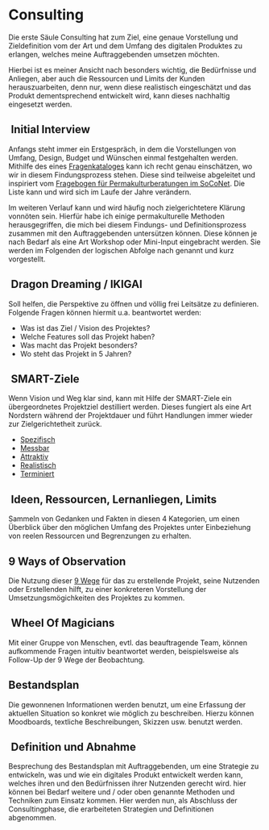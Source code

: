 # Consulting

Die erste Säule Consulting hat zum Ziel, eine genaue Vorstellung und Zieldefinition vom der Art und dem Umfang des digitalen Produktes zu erlangen, welches meine Auftraggebenden umsetzen möchten.

Hierbei ist es meiner Ansicht nach besonders wichtig, die Bedürfnisse und Anliegen, aber auch die Ressourcen und Limits der Kunden herauszuarbeiten, denn nur, wenn diese realistisch eingeschätzt und das Produkt dementsprechend entwickelt wird, kann dieses nachhaltig eingesetzt werden.

##  Initial Interview

Anfangs steht immer ein Erstgespräch, in dem die Vorstellungen von Umfang, Design, Budget und Wünschen einmal festgehalten werden. Mithilfe des eines [Fragenkataloges](https://trello.com/c/SFCWeuHm) kann ich recht genau einschätzen, wo wir in diesem Findungsprozess stehen. Diese sind teilweise abgeleitet und inspiriert vom [Fragebogen für Permakulturberatungen im SoCoNet](https://soconet.coyocloud.com/files/7fec2411-407c-40ae-b1c7-25d372f89e0d/8307cce9-a333-45b2-b3e9-53099cbb9ffb/Fragebogen%20zur%20Permakultur-Beratung%202014%20pdf). Die Liste kann und wird sich im Laufe der Jahre verändern.

<c-text-block text="Dieser Fragebogen soll als digitales Formular in dieser Dokumentation auf meiner Webseite frei zugänglich gemacht werden. Hierdurch kann ich den Auftraggebenden einen Link senden, den sie ausfüllen und wir uns beide vor dem Erstgespräch auf dieses vorbereiten können. Der PDF-Versand via Mail entfällt und / oder Zoomgespräche werden dadurch deutlich effizienter." label="feature" class="label-feature" />

Im weiteren Verlauf kann und wird häufig noch zielgerichtetere Klärung vonnöten sein. Hierfür habe ich einige permakulturelle Methoden herausgegriffen, die mich bei diesem Findungs- und Definitionsprozess zusammen mit den Auftraggebenden untersützen können. Diese können je nach Bedarf als eine Art Workshop oder Mini-Input eingebracht werden. Sie werden im Folgenden der logischen Abfolge nach genannt und kurz vorgestellt.

##  Dragon Dreaming / IKIGAI

Soll helfen, die Perspektive zu öffnen und völlig frei Leitsätze zu definieren. Folgende Fragen können hiermit u.a. beantwortet werden:

- Was ist das Ziel / Vision des Projektes?
- Welche Features soll das Projekt haben?
- Was macht das Projekt besonders?
- Wo steht das Projekt in 5 Jahren?

##  SMART-Ziele

Wenn Vision und Weg klar sind, kann mit Hilfe der SMART-Ziele ein übergeordnetes Projektziel destilliert werden. Dieses fungiert als eine Art Nordstern während der Projektdauer und führt Handlungen immer wieder zur Zielgerichtetheit zurück.

- [Spezifisch](https://www.bwl-lexikon.de/wiki/smart-ziele/#spezifisch-specific)
- [Messbar](https://www.bwl-lexikon.de/wiki/smart-ziele/#messbar-measurable)
- [Attraktiv](https://www.bwl-lexikon.de/wiki/smart-ziele/#attraktiv-accepted)
- [Realistisch](https://www.bwl-lexikon.de/wiki/smart-ziele/#realistisch-realistic)
- [Terminiert](https://www.bwl-lexikon.de/wiki/smart-ziele/#terminiert-time-bound)

##  Ideen, Ressourcen, Lernanliegen, Limits

Sammeln von Gedanken und Fakten in diesen 4 Kategorien, um einen Überblick über den möglichen Umfang des Projektes unter Einbeziehung von reelen Ressourcen und Begrenzungen zu erhalten.

## 9 Ways of Observation

Die Nutzung dieser [9 Wege](https://soconet.coyocloud.com/files/7fec2411-407c-40ae-b1c7-25d372f89e0d/edffbe3e-05db-41bc-9966-8185e1430a93/Neun%20Wege%20der%20Beobachtung_Starhawk_2019%20pdf) für das zu erstellende Projekt, seine Nutzenden oder Erstellenden hilft, zu einer konkreteren Vorstellung der Umsetzungsmögichkeiten des Projektes zu kommen.

##  Wheel Of Magicians

Mit einer Gruppe von Menschen, evtl. das beauftragende Team, können aufkommende Fragen intuitiv beantwortet werden, beispielsweise als Follow-Up der 9 Wege der Beobachtung.

## Bestandsplan

Die gewonnenen Informationen werden benutzt, um eine Erfassung der aktuellen Situation so konkret wie möglich zu beschreiben. Hierzu können Moodboards, textliche Beschreibungen, Skizzen usw. benutzt werden.

##  Definition und Abnahme

Besprechung des Bestandsplan mit Auftraggebenden, um eine Strategie zu entwickeln, was und wie ein digitales Produkt entwickelt werden kann, welches ihren und den Bedürfnissen ihrer Nutzenden gerecht wird. hier können bei Bedarf weitere und / oder oben genannte Methoden und Techniken zum Einsatz kommen. Hier werden nun, als Abschluss der Consultingphase, die erarbeiteten Strategien und Definitionen abgenommen.
